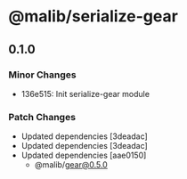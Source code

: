 # @malib/serialize-gear

## 0.1.0

### Minor Changes

- 136e515: Init serialize-gear module

### Patch Changes

- Updated dependencies [3deadac]
- Updated dependencies [3deadac]
- Updated dependencies [aae0150]
  - @malib/gear@0.5.0
